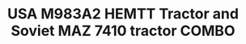 ---
layout: product
title: "USA M983A2 HEMTT Tractor and Soviet MAZ 7410 tractor COMBO"
price: "5700" 
desc: "Maketa"
img_path: "/assets/img/MA72009.jpg"
brand: "N/A"
available: false
special_offer: false
new: false
soon: false
cat: "010000"
subcat: "013300"
subsubcat: "0N/A"
sifra: "MA72009"
popular: true
---